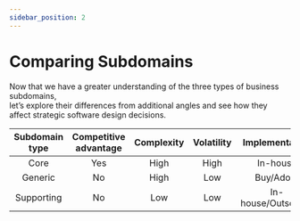 ```yaml
---
sidebar_position: 2
---
```


# Comparing Subdomains

Now that we have a greater understanding of the three types of business subdomains,  
let’s explore their differences from additional angles and see how they affect strategic software design decisions.

| Subdomain type | Competitive advantage | Complexity | Volatility |   Implementation   |   Problem   |
| :------------: | :-------------------: | :--------: | :--------: | :----------------: | :---------: |
|      Core      |          Yes          |    High    |    High    |      In-house      | Interesting |
|    Generic     |          No           |    High    |    Low     |     Buy/Adopt      |   Solved    |
|   Supporting   |          No           |    Low     |    Low     | In-house/Outsource |   Obvious   |
